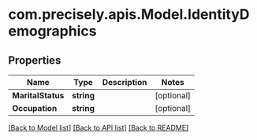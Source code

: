 # com.precisely.apis.Model.IdentityDemographics
## Properties

Name | Type | Description | Notes
------------ | ------------- | ------------- | -------------
**MaritalStatus** | **string** |  | [optional] 
**Occupation** | **string** |  | [optional] 

[[Back to Model list]](../README.md#documentation-for-models) [[Back to API list]](../README.md#documentation-for-api-endpoints) [[Back to README]](../README.md)

